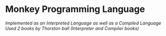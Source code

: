 # Monkey Programming Language
_Implemented as an Interpreted Language as well as a Compiled Language_ <br/>
_Used 2 books by Thorston ball (Interpreter and Compiler books)_
